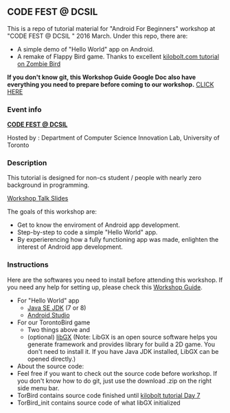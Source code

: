 ## CODE FEST @ DCSIL

This is a repo of tutorial material for "Android For Beginners" workshop at "CODE FEST @ DCSIL " 2016 March. 
Under this repo, there are:
* A simple demo of "Hello World" app on Android.
* A remake of Flappy Bird game. Thanks to excellent [kilobolt.com tutorial on Zombie Bird](http://www.kilobolt.com/introduction.html)

**If you don't know git, this Workshop Guide Google Doc also have everything you need to prepare before coming to our workshop.** [CLICK HERE](https://docs.google.com/document/d/1MoGgyrd5sMHsREQdDpVFPl_COFt-givCA4FoYwoduYQ/edit)

### Event info
[**CODE FEST @ DCSIL**](https://www.eventbrite.ca/e/codefest-dcsil-tickets-21589993251)

Hosted by : Department of Computer Science Innovation Lab, University of Toronto

### Description
This tutorial is designed for non-cs student / people with nearly zero background in programming.

[Workshop Talk Slides](https://docs.google.com/presentation/d/1mJ_eGwer4y4DhtkxJeQInO7C5v_d0S7ZvVETHBKMSN0/edit?usp=sharing) 



The goals of this workshop are:
* Get to know the enviroment of Android app development.
* Step-by-step to code a simple "Hello World" app.
* By experierencing how a fully functioning app was made, enlighten the interest of Android app development.


### Instructions
Here are the softwares you need to install before attending this workshop. If you need any help for setting up, please check this [Workshop Guide](https://docs.google.com/presentation/d/1s8QOGu1r68Q9Ff6SYWhvAjYlxg9XREKiomtVIiU7XzM/edit?usp=sharing).


* For "Hello World" app
  * [Java SE JDK](http://www.oracle.com/technetwork/java/javase/downloads/index.html) (7 or 8)
  * [Android Studio](http://developer.android.com/sdk/index.html#top)
* For our TorontoBird game
  * Two things above and  
  * (optional) [libGX](https://libgdx.badlogicgames.com/download.html) (Note: LibGX is an open source software helps you generate framework and provides library for build a 2D game. You don't need to install it. If you have Java JDK installed, LibGX can be opened directly.)
* About the source code:
 * Feel free if you want to check out the source code before workshop. If you don't know how to do git, just use the download .zip on the right side menu bar.
  * TorBird contains source code finished until [kilobolt tutorial Day 7](http://www.kilobolt.com/introduction.html)
  * TorBird_init contains source code of what libGX initialized
  



